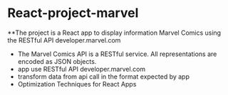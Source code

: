 # React-project-marvel

**The project is a React app to display information  Marvel Comics using the  RESTful API developer.marvel.com

* The Marvel Comics API is a RESTful service. All representations are encoded as JSON objects.
* app use RESTful API developer.marvel.com
* transform data from api call in the format expected by app
* Optimization Techniques for React Apps
